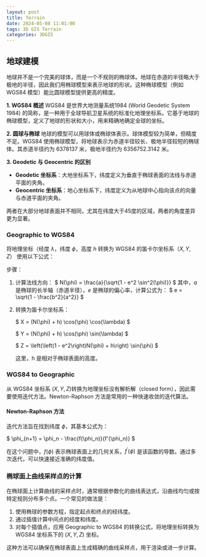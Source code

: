 ```yaml
---
layout: post
title: Terrain
date: 2024-05-08 11:01:00
tags: 3D GIS Terrain
categories: 3DGIS
---
```


## 地球建模

地球并不是一个完美的球体，而是一个不规则的椭球体。地球在赤道的半径略大于极地的半径，因此我们用椭球模型来表示地球的形状。这种椭球模型（例如 WGS84 模型）能比圆球模型提供更高的精度。

**1. WGS84 概述**
WGS84 是世界大地测量系统1984 (World Geodetic System 1984) 的简称，是一种用于全球导航卫星系统的标准化地理坐标系。它基于地球的椭球模型，定义了地球的形状和大小，用来精确地确定全球的坐标。

**2. 圆球与椭球**
地球的模型可以用球体或椭球体表示。球体模型较为简单，但精度不足。WGS84 使用椭球模型，将地球表示为赤道半径较长、极地半径较短的椭球体。其赤道半径约为 6378137 米，极地半径约为 6356752.3142 米。

**3. Geodetic 与 Geocentric 的区别**
- **Geodetic 坐标系**：大地坐标系下，纬度定义为垂直于椭球表面的法线与赤道平面的夹角。
- **Geocentric 坐标系**：地心坐标系下，纬度定义为从地球中心指向该点的向量与赤道平面的夹角。

两者在大部分地球表面并不相同，尤其在纬度大于45度的区域，两者的角度差异更为显著。

### Geographic to WGS84
将地理坐标（经度 $\lambda$，纬度 $\phi$，高度 $h$ 转换为 WGS84 的笛卡尔坐标系$（X, Y, Z）$ 使用以下公式：

步骤：
1. 计算法线方向：
   $
   N(\phi) = \frac{a}{\sqrt{1 - e^2 \sin^2(\phi)}}
   $
   其中，$a$ 是椭球的长半轴（赤道半径），$e$ 是椭球的偏心率，计算公式为：
   $
   e = \sqrt{1 - \frac{b^2}{a^2}}
   $

2. 转换为笛卡尔坐标系：

   $
   X = (N(\phi) + h) \cos(\phi) \cos(\lambda)
   $

   $
   Y = (N(\phi) + h) \cos(\phi) \sin(\lambda)
   $

   $
   Z = \left(\left(1 - e^2\right)N(\phi) + h\right) \sin(\phi)
   $

   这里，h 是相对于椭球表面的高度。

### WGS84 to Geographic

从 WGS84 坐标系 $(X, Y, Z)$转换为地理坐标没有解析解（closed form），因此需要使用迭代方法。Newton-Raphson 方法是常用的一种快速收敛的迭代算法。

#### Newton-Raphson 方法

迭代方法旨在找到纬度 $\phi$，其基本公式为：

$
\phi_{n+1} = \phi_n - \frac{f(\phi_n)}{f'(\phi_n)}
$

在这个问题中，$f(\phi)$ 表示椭球表面上的几何关系，$f^\prime(\phi)$ 是该函数的导数。通过多次迭代，可以快速接近准确的纬度值。

### 椭球面上曲线采样点的计算

在椭球面上计算曲线的采样点时，通常根据参数化的曲线表达式，沿曲线均匀或按特定规则分布多个点。一个常见的做法是：

1. 使用椭球的参数方程，指定起点和终点的经纬度。
2. 通过插值计算中间点的经度和纬度。
3. 对每个插值点，应用 Geographic to WGS84 的转换公式，将地理坐标转换为 WGS84 坐标系下的 $(X, Y, Z)$ 坐标。

这种方法可以确保在椭球表面上生成精确的曲线采样点，用于渲染或进一步计算。